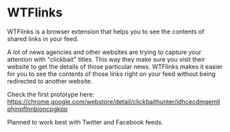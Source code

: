 # WTFlinks
WTFlinks is a browser extension that helps you to see the contents of shared links in your feed.

A lot of news agencies and other websites are trying to capture your attention with "clickbait" titles. This way they make sure you visit their website to get the details of those particular news. WTFlinks makes it easier for you to see the contents of those links right on your feed without being redirected to another website.

Check the first prototype here: https://chrome.google.com/webstore/detail/clickbaithunter/idhcecdmgemllphjnpflnnbioncpgkpp

Planned to work best with Twitter and Facebook feeds.


